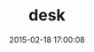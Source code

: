 ---
layout: post
title:  "desk"
repo:   "zencoder/desk"
date:   2015-02-18 17:00:08
gemurl: https://github.com/zencoder/desk
---
